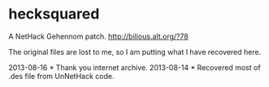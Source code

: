 hecksquared
===========

A NetHack Gehennom patch.
http://bilious.alt.org/?78

The original files are lost to me, so I am putting what I have recovered here.

2013-08-16 * Thank you internet archive.
2013-08-14 * Recovered most of .des file from UnNetHack code.
